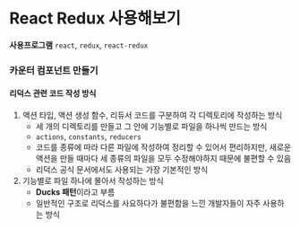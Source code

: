 # React Redux 사용해보기

**사용프로그램**
`react`, `redux`, `react-redux`

### 카운터 컴포넌트 만들기

#### 리덕스 관련 코드 작성 방식

1. 액션 타입, 액션 생성 함수, 리듀서 코드를 구분하여 각 디렉토리에 작성하는 방식
    - 세 개의 디렉토리를 만들고 그 안에 기능별로 파일을 하나씩 만드는 방식
    - `actions`, `constants`, `reducers`
    - 코드를 종류에 따라 다른 파일에 작성하여 정리할 수 있어서 편리하지만, 새로운 액션을 만들 때마다 세 종류의 파일을 모두 수정해야하지 때문에 불편할 수 있음
    - 리덕스 공식 문서에서도 사용되는 가장 기본적인 방식
2. 기능별로 파일 하나에 몰아서 작성하는 방식
    - **Ducks 패턴**이라고 부름
    - 일반적인 구조로 리덕스를 사요하다가 불편함을 느낀 개발자들이 자주 사용하는 방식
